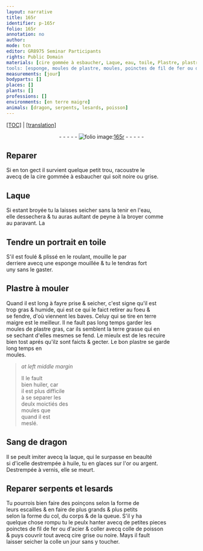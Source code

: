 ```yaml
---
layout: narrative
title: 165r
identifier: p-165r
folio: 165r
annotation: no
author:
mode: tcn
editor: GR8975 Seminar Participants
rights: Public Domain
materials: [cire gommée à esbaucher, Laque, eau, toile, Plastre, plastre, terre grasse, huiler, Sang de dragon, laque, huile, or, argent, vernis, fil de fer ou d'acier, coller, colle de poisson, cire grise ou noire, colle]
tools: [esponge, moules de plastre, moules, poinctes de fil de fer ou d'acier]
measurements: [jour]
bodyparts: []
places: []
plants: []
professions: []
environments: [en terre maigre]
animals: [dragon, serpents, lesards, poisson]
---
```


 <p><a href="{{ site.baseurl }}/normalized/">[TOC]</a> | <a href="{{ site.baseurl }}/texts/p-165r_tl/" target="_blank">[translation]</a></p><div class="folio" align="center">- - - - - <a href="http://gallica.bnf.fr/ark:/12148/btv1b10500001g/f335.item" target="_blank"><img src="https://cu-mkp.github.io/2017-workshop-edition/assets/photo-icon.png" alt="folio image: " style="display:inline-block; margin-bottom:-3px;"/>165r</a> - - - - - </div>  
  

## Reparer

 
Si en ton gect il survient quelque petit trou, racoustre le<br/> avecq de la <span class="m">cire gommée à esbaucher</span> qui soit noire ou grise.
 
 
  

## <span class="m">Laque</span>

 
Si estant broyée tu la laisses seicher sans la tenir en l'<span class="m">eau</span>,<br/> elle dessechera & tu auras aultant de peyne à la broyer co<span class="exp">mm</span>e<br/> au parava<span class="exp">n</span>t. <span class="del"><span class="add">La</span></span>
 
 
  

## Tendre un portrait en <span class="m">toile</span>

 
S'il est foulé & plissé en le roulant, mouille le par<br/> derriere avecq une <span class="tl">esponge</span> mouillée & tu le tendras fort<br/> uny sans le gaster.
 
 
  

## <span class="m">Plastre</span> à mouler

 
Quand il est long à fayre prise & seicher, c'est signe qu'il est<br/> trop gras & humide, qui est ce qui le faict retirer au foeu &<br/> se fendre, d'où viennent les baves. Celuy qui se tire <span class="env">en terre<br/> maigre</span> est le meilleur. Il ne fault pas long temps garder les<br/> <span class="tl">moules de <span class="m">plastre</span></span> gras, car ils semblent la <span class="m">terre grasse</span> qui en<br/> se sechant d'elles mesmes se fend. <span class="add">Le mieulx est de les recuire<br/> bien tost aprés qu'ilz sont faicts & gecter. Le bon <span class="m">plastre</span> se garde<br/> long temps en<br/> <span class="tl">moules</span>.</span>
 
> *at left middle margin*
> 
> 
>   Il le fault<br/> bien <span class="m">huiler</span>, car<br/> il est plus difficile<br/> à se separer les<br/> deulx moictiés des<br/> <span class="tl">moules</span> que<br/> qua<span class="exp">n</span>d il est<br/> meslé.
 
 
  

## <span class="m">Sang de <span class="al">dragon</span></span>

 
Il se peult imiter avecq la <span class="m">laque</span>, qui le surpasse en beaulté<br/> si d'icelle destrempée à <span class="m">huile</span>, tu en glaces sur l'<span class="m">or</span> ou <span class="m">argent</span>.<br/> Destrempée à <span class="m">vernis</span>, elle se meurt.
 
 
  

## Reparer <span class="al">serpents</span> et <span class="al">lesards</span>

 
Tu pourrois bien faire des poinçons selon la forme de<br/> leurs escailles & en faire de plus grands & plus petits<br/> selon la forme du col, du corps & de la queue. S'il y ha<br/> quelque chose rompu tu le peulx hanter avecq de petites <span class="del">pieces</span><br/> <span class="tl">poinctes de <span class="m">fil de fer ou d'acier</span></span> & <span class="m">coller</span> avecq <span class="m">colle de <span class="al">poisson</span></span><br/> & puys couvrir tout avecq <span class="m">cire grise ou noire</span>. Mays il fault<br/> laisser seicher la <span class="m">colle</span> un <span class="ms"><span class="tmp">jour</span></span> sans y toucher.
 
 